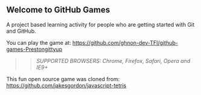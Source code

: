 ## Welcome to GitHub Games

A project based learning activity for people who are getting started with Git and GitHub.

You can play the game at: https://github.com/ghnon-dev-TFI/github-games-Prestongittyup

>> _*SUPPORTED BROWSERS*: Chrome, Firefox, Safari, Opera and IE9+_

This fun open source game was cloned from: https://github.com/jakesgordon/javascript-tetris
